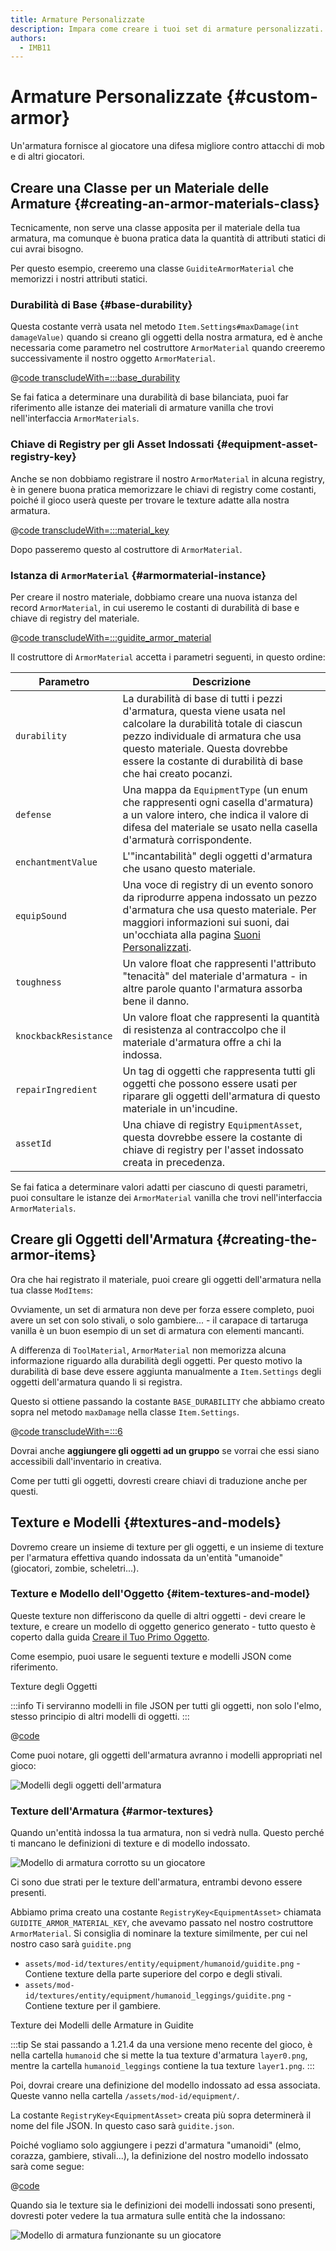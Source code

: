 ```yaml
---
title: Armature Personalizzate
description: Impara come creare i tuoi set di armature personalizzati.
authors:
  - IMB11
---
```


# Armature Personalizzate {#custom-armor}

Un'armatura fornisce al giocatore una difesa migliore contro attacchi di mob e di altri giocatori.

## Creare una Classe per un Materiale delle Armature {#creating-an-armor-materials-class}

Tecnicamente, non serve una classe apposita per il materiale della tua armatura, ma comunque è buona pratica data la quantità di attributi statici di cui avrai bisogno.

Per questo esempio, creeremo una classe `GuiditeArmorMaterial` che memorizzi i nostri attributi statici.

### Durabilità di Base {#base-durability}

Questa costante verrà usata nel metodo `Item.Settings#maxDamage(int damageValue)` quando si creano gli oggetti della nostra armatura, ed è anche necessaria come parametro nel costruttore `ArmorMaterial` quando creeremo successivamente il nostro oggetto `ArmorMaterial`.

@[code transcludeWith=:::base_durability](@/reference/latest/src/main/java/com/example/docs/item/armor/GuiditeArmorMaterial.java)

Se fai fatica a determinare una durabilità di base bilanciata, puoi far riferimento alle istanze dei materiali di armature vanilla che trovi nell'interfaccia `ArmorMaterials`.

### Chiave di Registry per gli Asset Indossati {#equipment-asset-registry-key}

Anche se non dobbiamo registrare il nostro `ArmorMaterial` in alcuna registry, è in genere buona pratica memorizzare le chiavi di registry come costanti, poiché il gioco userà queste per trovare le texture adatte alla nostra armatura.

@[code transcludeWith=:::material_key](@/reference/latest/src/main/java/com/example/docs/item/armor/GuiditeArmorMaterial.java)

Dopo passeremo questo al costruttore di `ArmorMaterial`.

### Istanza di `ArmorMaterial` {#armormaterial-instance}

Per creare il nostro materiale, dobbiamo creare una nuova istanza del record `ArmorMaterial`, in cui useremo le costanti di durabilità di base e chiave di registry del materiale.

@[code transcludeWith=:::guidite_armor_material](@/reference/latest/src/main/java/com/example/docs/item/armor/GuiditeArmorMaterial.java)

Il costruttore di `ArmorMaterial` accetta i parametri seguenti, in questo ordine:

| Parametro             | Descrizione                                                                                                                                                                                                                                                                                  |
| --------------------- | -------------------------------------------------------------------------------------------------------------------------------------------------------------------------------------------------------------------------------------------------------------------------------------------- |
| `durability`          | La durabilità di base di tutti i pezzi d'armatura, questa viene usata nel calcolare la durabilità totale di ciascun pezzo individuale di armatura che usa questo materiale. Questa dovrebbe essere la costante di durabilità di base che hai creato pocanzi. |
| `defense`             | Una mappa da `EquipmentType` (un enum che rappresenti ogni casella d'armatura) a un valore intero, che indica il valore di difesa del materiale se usato nella casella d'armaturà corrispondente.                                                         |
| `enchantmentValue`    | L'"incantabilità" degli oggetti d'armatura che usano questo materiale.                                                                                                                                                                                                       |
| `equipSound`          | Una voce di registry di un evento sonoro da riprodurre appena indossato un pezzo d'armatura che usa questo materiale. Per maggiori informazioni sui suoni, dai un'occhiata alla pagina [Suoni Personalizzati](../sounds/custom).                             |
| `toughness`           | Un valore float che rappresenti l'attributo "tenacità" del materiale d'armatura - in altre parole quanto l'armatura assorba bene il danno.                                                                                                                                   |
| `knockbackResistance` | Un valore float che rappresenti la quantità di resistenza al contraccolpo che il materiale d'armatura offre a chi la indossa.                                                                                                                                                |
| `repairIngredient`    | Un tag di oggetti che rappresenta tutti gli oggetti che possono essere usati per riparare gli oggetti dell'armatura di questo materiale in un'incudine.                                                                                                                      |
| `assetId`             | Una chiave di registry `EquipmentAsset`, questa dovrebbe essere la costante di chiave di registry per l'asset indossato creata in precedenza.                                                                                                                                |

Se fai fatica a determinare valori adatti per ciascuno di questi parametri, puoi consultare le istanze dei `ArmorMaterial` vanilla che trovi nell'interfaccia `ArmorMaterials`.

## Creare gli Oggetti dell'Armatura {#creating-the-armor-items}

Ora che hai registrato il materiale, puoi creare gli oggetti dell'armatura nella tua classe `ModItems`:

Ovviamente, un set di armatura non deve per forza essere completo, puoi avere un set con solo stivali, o solo gambiere... - il carapace di tartaruga vanilla è un buon esempio di un set di armatura con elementi mancanti.

A differenza di `ToolMaterial`, `ArmorMaterial` non memorizza alcuna informazione riguardo alla durabilità degli oggetti. Per questo motivo la durabilità di base deve essere aggiunta manualmente a `Item.Settings` degli oggetti dell'armatura quando li si registra.

Questo si ottiene passando la costante `BASE_DURABILITY` che abbiamo creato sopra nel metodo `maxDamage` nella classe `Item.Settings`.

@[code transcludeWith=:::6](@/reference/latest/src/main/java/com/example/docs/item/ModItems.java)

Dovrai anche **aggiungere gli oggetti ad un gruppo** se vorrai che essi siano accessibili dall'inventario in creativa.

Come per tutti gli oggetti, dovresti creare chiavi di traduzione anche per questi.

## Texture e Modelli {#textures-and-models}

Dovremo creare un insieme di texture per gli oggetti, e un insieme di texture per l'armatura effettiva quando indossata da un'entità "umanoide" (giocatori, zombie, scheletri...).

### Texture e Modello dell'Oggetto {#item-textures-and-model}

Queste texture non differiscono da quelle di altri oggetti - devi creare le texture, e creare un modello di oggetto generico generato - tutto questo è coperto dalla guida [Creare il Tuo Primo Oggetto](./first-item#adding-a-texture-and-model).

Come esempio, puoi usare le seguenti texture e modelli JSON come riferimento.

<DownloadEntry visualURL="/assets/develop/items/armor_0.png" downloadURL="/assets/develop/items/example_armor_item_textures.zip">Texture degli Oggetti</DownloadEntry>

:::info
Ti serviranno modelli in file JSON per tutti gli oggetti, non solo l'elmo, stesso principio di altri modelli di oggetti.
:::

@[code](@/reference/latest/src/main/generated/assets/fabric-docs-reference/models/item/guidite_helmet.json)

Come puoi notare, gli oggetti dell'armatura avranno i modelli appropriati nel gioco:

![Modelli degli oggetti dell'armatura](/assets/develop/items/armor_1.png)

### Texture dell'Armatura {#armor-textures}

Quando un'entità indossa la tua armatura, non si vedrà nulla. Questo perché ti mancano le definizioni di texture e di modello indossato.

![Modello di armatura corrotto su un giocatore](/assets/develop/items/armor_2.png)

Ci sono due strati per le texture dell'armatura, entrambi devono essere presenti.

Abbiamo prima creato una costante `RegistryKey<EquipmentAsset>` chiamata `GUIDITE_ARMOR_MATERIAL_KEY`, che avevamo passato nel nostro costruttore `ArmorMaterial`. Si consiglia di nominare la texture similmente, per cui nel nostro caso sarà `guidite.png`

- `assets/mod-id/textures/entity/equipment/humanoid/guidite.png` - Contiene texture della parte superiore del corpo e degli stivali.
- `assets/mod-id/textures/entity/equipment/humanoid_leggings/guidite.png` - Contiene texture per il gambiere.

<DownloadEntry downloadURL="/assets/develop/items/example_armor_layer_textures.zip">Texture dei Modelli delle Armature in Guidite</DownloadEntry>

:::tip
Se stai passando a 1.21.4 da una versione meno recente del gioco, è nella cartella `humanoid` che si mette la tua texture d'armatura `layer0.png`, mentre la cartella `humanoid_leggings` contiene la tua texture `layer1.png`.
:::

Poi, dovrai creare una definizione del modello indossato ad essa associata. Queste vanno nella cartella `/assets/mod-id/equipment/`.

La costante `RegistryKey<EquipmentAsset>` creata più sopra determinerà il nome del file JSON. In questo caso sarà `guidite.json`.

Poiché vogliamo solo aggiungere i pezzi d'armatura "umanoidi" (elmo, corazza, gambiere, stivali...), la definizione del nostro modello indossato sarà come segue:

@[code](@/reference/latest/src/main/resources/assets/fabric-docs-reference/equipment/guidite.json)

Quando sia le texture sia le definizioni dei modelli indossati sono presenti, dovresti poter vedere la tua armatura sulle entità che la indossano:

![Modello di armatura funzionante su un giocatore](/assets/develop/items/armor_3.png)

<!-- TODO: A guide on creating equipment for dyeable armor could prove useful. -->
